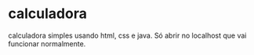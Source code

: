 # calculadora
calculadora simples usando html, css e java.
Só abrir no localhost que vai funcionar normalmente.
